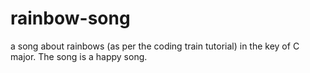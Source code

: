 # rainbow-song
a song about rainbows (as per the coding train tutorial) in the key of C major.
The song is a happy song.
